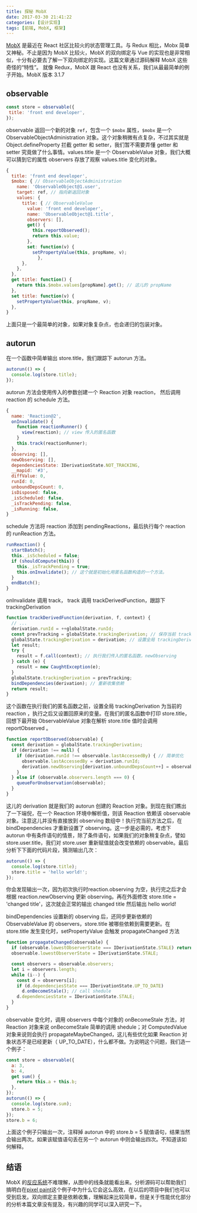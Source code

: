 ```yaml
---
title: 探秘 MobX
date: 2017-03-30 21:41:22
categories: [设计实现]
tags: [前端, MobX, 框架]
---
```


[MobX](https://github.com/mobxjs/mobx) 是最近在 React 社区比较火的状态管理工具。与 Redux 相比，Mobx 简单又神秘。不止是因为 MobX 比较火，MobX 的双向绑定与 Vue 的实现也是非常相似，十分有必要去了解一下双向绑定的实现。这篇文章通过源码解释 MobX 这些奇怪的“特性”。
就像 Redux，MobX 跟 React 也没有关系，我们从最最简单的例子开始。MobX 版本 3.1.7

<!-- more -->

## observable
```javascript
const store = observable({
 title: 'front end developer',
});
```
observable 返回一个新的对象 `ref`，包含一个 `$mobx` 属性，`$mobx` 是一个 ObservableObjectAdministration 对象。这个对象稍微有点复杂，不过其实就是 Object.defineProperty 拦截 getter 和 setter，我们暂不需要弄懂 getter 和  setter 究竟做了什么事情。values.title 是一个 ObservableValue 对象，我们大概可以猜到它的属性 observers 存放了观察 values.title 变化的对象。
```javascript
{
  title: 'front end developer',
  $mobx: { // ObservableObjectAdministration
    name: 'ObservableObject@1.user',
    target: ref, // 指向新返回对象
    values: {
      title: { // ObservableValue
        value: 'front end developer',
        name: 'ObservableObject@1.title',
        observers: [],
        get() {
          this.reportObserved();
          return this.value;
        },
        set: function(v) {
          setPropertyValue(this, propName, v);
		    },
      },
    },
  },
  get title: function() {
    return this.$mobx.values[propName].get(); // 这儿的 propName
  },
  set title: function(v) {
    setPropertyValue(this, propName, v);
  },
}
```
上面只是一个最简单的对象，如果对象复杂点，也会递归的包装对象。

## autorun
在一个函数中简单输出 store.title，我们跟踪下 autorun 方法。
```javascript
autorun(() => {
  console.log(store.title);
});
```
autorun 方法会使用传入的参数创建一个 Reaction 对象 reaction， 然后调用 reaction 的 schedule 方法。
```javascript
{
  name: 'Reaction@2',
  onInvalidate() {
    function reactionRunner() {
      view(reaction); // view 传入的匿名函数
    }
    this.track(reactionRunner);
  },
  observing: [],
  newObserving: [],
  dependenciesState: IDerivationState.NOT_TRACKING,
  __mapid: '#3',
  diffValue: 0,
  runId: 0,
  unboundDepsCount: 0,
  isDisposed: false,
  _isScheduled: false,
  _isTrackPending: false,
  _isRunning: false,
}
```
schedule 方法将 reaction  添加到 pendingReactions，最后执行每个 reaction 的 runReaction 方法。
```javascript
runReaction() {
  startBatch();
  this._isScheduled = false;
  if (shouldCompute(this)) {
    this._isTrackPending = true;
    this.onInvalidate(); // 这个就是初始化用匿名函数构造的一个方法。
  }
  endBatch();
}
```
onInvalidate 调用 track， track 调用 trackDerivedFunction，跟踪下 trackingDerivation
```javascript
function trackDerivedFunction(derivation, f, context) {
  // ...
  derivation.runId = ++globalState.runId;
  const prevTracking = globalState.trackingDerivation; // 保存当前 trackingDerivation
  globalState.trackingDerivation = derivation; // 设置全局 trackingDerivation
  let result;
  try {
    result = f.call(context); // 执行我们传入的匿名函数，newObserving
  } catch (e) {
    result = new CaughtException(e);
  }
  globalState.trackingDerivation = prevTracking;
  bindDependencies(derivation); // 重新收集依赖
  return result;
}
```
这个函数在执行我们的匿名函数之前，设置全局 trackingDerivation 为当前的 reaction ，执行之后又设置回原来的变量。在我们的匿名函数中打印 store.title，回想下最开始 ObservableValue 对象在解析 store.title 值时会调用 reportObserved 。
```javascript
function reportObserved(observable) {
  const derivation = globalState.trackingDerivation;
  if (derivation !== null) {
    if (derivation.runId !== observable.lastAccessedBy) { // 简单优化
      observable.lastAccessedBy = derivation.runId;
      derivation.newObserving[derivation.unboundDepsCount++] = observable;
    }
  } else if (observable.observers.length === 0) {
    queueForUnobservation(observable);
  }
}
```
这儿的 derivation 就是我们的 autorun 创建的 Reaction 对象。到现在我们瞧出了一下端倪，在一个 Reaction 环境中解析值，则该 Reaction 依赖该 observable 对象。注意这儿并没有直接放到 observing 数组中！执行完当前方法之后，在 bindDependencies 才重新设置了 observing。这一步是必需的，考虑下 autorun 中有条件语句的情景，除了条件语句，如果我们的对象稍复杂点，譬如 store.user.title，我们对 store.user 重新赋值就会改变依赖的 observable。最后分析下下面的代码片段，猜测输出几次：
```javascript
autorun(() => {
  console.log(store.title);
  store.title = 'hello world!';
});
```
你会发现输出一次，因为初次执行时reaction.observing 为空，执行完之后才会根据 reaction.newObserving 更新 observing。再在外面修改 store.title = 'changed title'，这次就会正常的输出 changed title 然后输出 hello world!

bindDependencies 设置新的 observing 后，还同步更新依赖的 ObservableValue 的 observers，store.title 被哪些依赖到需要更新。在 store.title 发生变化时，setPropertyValue 会触发 propagateChanged 方法
```javascript
function propagateChanged(observable) {
  if (observable.lowestObserverState === IDerivationState.STALE) return;
  observable.lowestObserverState = IDerivationState.STALE;

  const observers = observable.observers;
  let i = observers.length;
  while (i--) {
    const d = observers[i];
    if (d.dependenciesState === IDerivationState.UP_TO_DATE)
      d.onBecomeStale(); // call shedule
    d.dependenciesState = IDerivationState.STALE;
  }
}
```
observable 变化时，调用 observers 中每个对象的 onBecomeStale 方法，对 Reaction 对象来说 onBecomeStale 简单的调用 shedule；对 ComputedValue 对象来说则会执行 propagateMaybeChanged，这儿有些优化如果 Reaction 对象状态不是已经更新（ UP_TO_DATE），什么都不做。为说明这个问题，我们造一个例子：
```javascript
const store = observable({
  a: 3,
  b: 4,
  get sum() {
    return this.a + this.b;
  },
});
autorun(() => {
  console.log(store.sum);
  store.b = 5;
});
store.b = 6;
```
上面这个例子只输出一次，注释掉 autorun 中的 store.b = 5 赋值语句，结果当然会输出两次。如果该赋值语句丢在另一个 autorun 中则会输出四次。不知道该如何解释。

## 结语

MobX 的[反应系统](https://github.com/mobxjs/mobx/blob/gh-pages/docs/best/react.md)不难理解，从图中的线条就能看出来。分析源码可以帮助我们搞明白在[pixel paint](https://hackernoon.com/an-artificial-example-where-mobx-really-shines-and-redux-is-not-really-suited-for-it-1a58313c0c70)这个例子中为什么它会这么高效，在以后的项目中我们也可以受到启发。双向绑定主要是依赖收集，理解起来比较简单，但是关于性能优化部分的分析本篇文章没有提及，有兴趣的同学可以深入研究一下。
